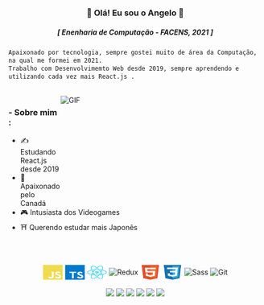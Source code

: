 <div align="center">
  <h3>🔷 Olá! Eu sou o Angelo 🔷</h3>
  <h5>[ Enenharia de Computação - FACENS, 2021 ]</h5>
</div>

```
Apaixonado por tecnologia, sempre gostei muito de área da Computação, na qual me formei em 2021.
Trabalho com Desenvolvimemto Web desde 2019, sempre aprendendo e utilizando cada vez mais React.js .
```

<br/>

<img height="200" width="400" alt="GIF" align="right" src="https://github-readme-stats.vercel.app/api/top-langs/?username=angelomca09&layout=compact&langs_count=7&theme=dark">

### - Sobre mim :
- ✍️ Estudando React.js desde 2019
- 🍁 Apaixonado pelo Canadá
- 🎮 Intusiasta dos Videogames
- ⛩️ Querendo estudar mais Japonês

<br/>

##

<div align="center" style="display: inline_block">
		<img align="center" alt="JavaScript" title="JavaScript" height="30" width="40" src="https://raw.githubusercontent.com/devicons/devicon/master/icons/javascript/javascript-plain.svg">
		<img align="center" alt="TypeScript" title="TypeScript" height="30" width="40" src="https://raw.githubusercontent.com/devicons/devicon/master/icons/typescript/typescript-plain.svg">
		<img align="center" alt="React JS" title="React JS" height="30" width="40" src="https://raw.githubusercontent.com/devicons/devicon/master/icons/react/react-original.svg">
		<img align="center" alt="Redux" title="Redux" height="30" width="40" src="https://cdn.jsdelivr.net/gh/devicons/devicon/icons/redux/redux-original.svg">
		<img align="center" alt="HTML" title="HTML" height="30" width="40" src="https://raw.githubusercontent.com/devicons/devicon/master/icons/html5/html5-original.svg">
		<img align="center" alt="CSS" title="CSS" height="30" width="40" src="https://raw.githubusercontent.com/devicons/devicon/master/icons/css3/css3-original.svg">
		<img align="center" alt="Sass" title="Sass" height="30" width="40" src="https://cdn.jsdelivr.net/gh/devicons/devicon/icons/sass/sass-original.svg">
		<img align="center" alt="Git" title="Git"height="30" width="40" src="https://cdn.jsdelivr.net/gh/devicons/devicon/icons/git/git-original.svg">
</div><br/>
<div align="center">
  <a href="https://www.facebook.com/angelo.munhoz.09/" target="_blank"><img src="https://img.shields.io/badge/Facebook-1877F2?style=for-the-badge&logo=facebook&logoColor=white" target="_blank"></a>
  <a href="https://www.instagram.com/angelo.munhoz/" target="_blank"><img src="https://img.shields.io/badge/-instagram-red?style=for-the-badge&logo=instagram&logoColor=white" target="_blank"></a>
  <a href="https://www.linkedin.com/in/angelo-munhoz-7b7402194/" target="_blank"><img src="https://img.shields.io/badge/-LinkedIn-%230077B5?style=for-the-badge&logo=linkedin&logoColor=white" target="_blank"></a>
  <a href="https://open.spotify.com/user/22t6ug43avwy6jiniupz3nwia" target="_blank"><img src="https://img.shields.io/badge/-Spotify-3bb34b?style=for-the-badge&logo=Spotify&logoColor=161f16" target="_blank"></a>
  <a href="mailto:angelomca09@gmail.com"><img src="https://img.shields.io/badge/-Gmail-%23333?style=for-the-badge&logo=gmail&logoColor=red" target="_blank"></a>  
  <a href="https://steamcommunity.com/id/angelomca09/"><img src="https://img.shields.io/badge/Steam-000000?style=for-the-badge&logo=steam&logoColor=white" target="_blank"></a>  
	
</div>
